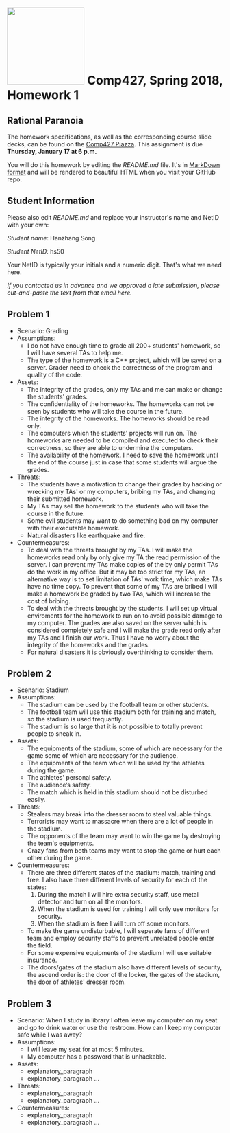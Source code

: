 # <img src="http://www.rice.edu/_images/rice-logo.jpg" width=180> Comp427, Spring 2018, Homework 1
## Rational Paranoia
The homework specifications, as well as the corresponding course slide decks,
can be found on the [Comp427 Piazza](https://piazza.com/class/jqifhp864b37ju).
This assignment is due **Thursday, January 17 at 6 p.m.**

You will do this homework by editing the _README.md_ file. It's in
[MarkDown format](https://guides.github.com/features/mastering-markdown/)
and will be rendered to beautiful HTML when you visit your GitHub repo.

## Student Information
Please also edit _README.md_ and replace your instructor's name and NetID with your own:

_Student name_: Hanzhang Song

_Student NetID_: hs50

Your NetID is typically your initials and a numeric digit. That's
what we need here.

_If you contacted us in advance and we approved a late submission,
please cut-and-paste the text from that email here._

## Problem 1
- Scenario: Grading
- Assumptions:
  - I do not have enough time to grade all 200+ students' homework, so I will have several TAs to help me.
  - The type of the homework is a C++ project, which will be saved on a server. Grader need to check the correctness of the program and quality of the code.
- Assets:
  - The integrity of the grades, only my TAs and me can make or change the students' grades.
  - The confidentiality of the homeworks. The homeworks can not be seen by students who will take the course in the future.
  - The integrity of the homeworks. The homeworks should be read only.
  - The computers which the students' projects will run on. The homeworks are needed to be compiled and executed to check their correctness, so they are able to undermine the computers.
  - The availability of the homework. I need to save the homework until the end of the course just in case that some students will argue the grades.
- Threats:
  - The students have a motivation to change their grades by hacking or wrecking my TAs' or my computers, bribing my TAs, and changing their submitted homework.
  - My TAs may sell the homework to the students who will take the course in the future.
  - Some evil students may want to do something bad on my computer with their executable homework.
  - Natural disasters like earthquake and fire.
- Countermeasures:
  - To deal with the threats brought by my TAs. I will make the homeworks read only by only give my TA the read permission of the server. I can prevent my TAs make copies of the by only permit TAs do the work in my office. But it may be too strict for my TAs, an alternative way is to set limitation of TAs' work time, which make TAs have no time copy. To prevent that some of my TAs are bribed I will make a homework be graded by two TAs, which will increase the cost of bribing.
  - To deal with the threats brought by the students. I will set up virtual enviroments for the homework to run on to avoid possible damage to my computer. The grades are also saved on the server which is considered completely safe and I will make the grade read only after my TAs and I finish our work. Thus I have no worry about the integrity of the homeworks and the grades.
  - For natural disasters it is obviously overthinking to consider them.

## Problem 2
- Scenario: Stadium
- Assumptions:
  - The stadium can be used by the football team or other students.
  - The football team will use this stadium both for training and match, so the stadium is used frequantly.
  - The stadium is so large that it is not possible to totally prevent people to sneak in.
- Assets:
  - The equipments of the stadium, some of which are necessary for the game some of which are necessary for the audience.
  - The equipments of the team which will be used by the athletes during the game.
  - The athletes' personal safety.
  - The audience‘s safety.
  - The match which is held in this stadium should not be disturbed easily.
- Threats:
  - Stealers may break into the dresser room to steal valuable things.
  - Terrorists may want to massacre when there are a lot of people in the stadium.
  - The opponents of the team may want to win the game by destroying the team's equipments.
  - Crazy fans from both teams may want to stop the game or hurt each other during the game.
- Countermeasures:
  - There are three different states of the stadium: match, training and free. I also have three different levels of security for each of the states: 
    1. During the match I will hire extra security staff, use metal detector and turn on all the monitors.
    2. When the stadium is used for training I will only use monitors for security.
    3. When the stadium is free I will turn off some monitors.
  - To make the game undisturbable, I will seperate fans of different team and employ security staffs to prevent unrelated people enter the field.
  - For some expensive equipments of the stadium I will use suitable insurance.
  - The doors/gates of the stadium also have different levels of security, the ascend order is: the door of the locker, the gates of the stadium, the door of athletes' dresser room.

## Problem 3
- Scenario: When I study in library I often leave my computer on my seat and go to drink water or use the restroom. How can I keep my computer safe while I was away?
- Assumptions:
  - I will leave my seat for at most 5 minutes.
  - My computer has a password that is unhackable.
- Assets:
  - explanatory_paragraph
  - explanatory_paragraph ...
- Threats:
  - explanatory_paragraph 
  - explanatory_paragraph ...
- Countermeasures:
  - explanatory_paragraph
  - explanatory_paragraph ...

